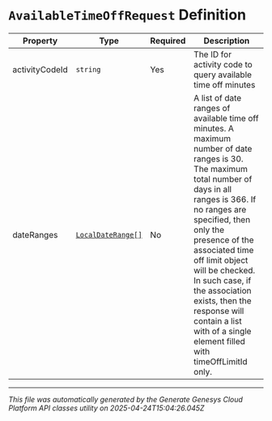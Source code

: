 # `AvailableTimeOffRequest` Definition

| Property | Type | Required | Description |
|----------|------|----------|-------------|
| activityCodeId | `string` | Yes | The ID for activity code to query available time off minutes |
| dateRanges | [`LocalDateRange[]`](localdaterange-definition.md) | No | A list of date ranges of available time off minutes. A maximum number of date ranges is 30. The maximum total number of days in all ranges is 366. If no ranges are specified, then only the presence of the associated time off limit object will be checked. In such case, if the association exists, then the response will contain a list with of a single element filled with timeOffLimitId only. |

---

*This file was automatically generated by the Generate Genesys Cloud Platform API classes utility on 2025-04-24T15:04:26.045Z*